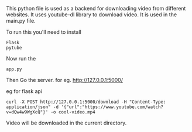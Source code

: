 This python file is used as a backend for downloading video from different websites. It uses youtube-dl library to download video. It is used in the main.py file.

To run this you'll need to install 

```
Flask
pytube
```
Now run the 

```
app.py
```
Then Go the server. 
for eg. http://127.0.0.1:5000/

eg for flask api
``` 
curl -X POST http://127.0.0.1:5000/download -H "Content-Type: application/json" -d '{"url":"https://www.youtube.com/watch?v=dQw4w9WgXcQ"}' -o cool-video.mp4
```
Video will be downloaded in the current directory.